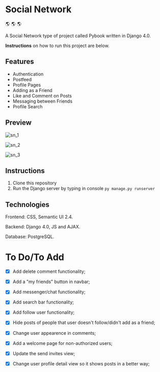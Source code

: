 # Social Network

:earth_americas: :earth_americas: :earth_americas: 

A Social Network type of project called Pybook written in Django 4.0.

**Instructions** on how to run this project are below.

## Features

- Authentication
- Postfeed
- Profile Pages
- Adding as a Friend
- Like and Comment on Posts
- Messaging between Friends
- Profile Search

## Preview

![sn_1](https://user-images.githubusercontent.com/86254474/174436338-238e8c3c-1d04-4d70-8ad3-dd1ff5915b97.png)

![sn_2](https://user-images.githubusercontent.com/86254474/174436297-41ca2660-2a23-4436-8d11-d4d9e9ece532.png)

![sn_3](https://user-images.githubusercontent.com/86254474/174436351-5d40b815-7a4f-4667-b3d4-87e28cad6f54.png)

## Instructions

1. Clone this repository
2. Run the Django server by typing in console `py manage.py runserver`

## Technologies

Frontend: CSS, Semantic UI 2.4.

Backend: Django 4.0, JS and AJAX.

Database: PostgreSQL.

# To Do/To Add

- [x] Add delete comment functionality; 

- [x] Add a "my friends" button in navbar;

- [x] Add messenger/chat functionality;

- [x] Add search bar functionality;

- [x] Add follow user functionality;

- [x] Hide posts of people that user doesn't follow/didn't add as a friend;

- [x] Change user appearence in comments;

- [x] Add a welcome page for non-authorized users;

- [x] Update the send invites view;

- [x] Change user profile detail view so it shows posts in a better way;


